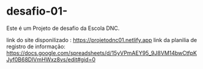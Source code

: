 # desafio-01-
Este é um Projeto de desafio da Escola DNC.

link do site disponilizado : https://projetodnc01.netlify.app
link da planilia de registro de informação: 
https://docs.google.com/spreadsheets/d/15yVPmAEY95_9J8VM14bwCtfpKJyf0B68DlVmHWxz8vs/edit#gid=0
